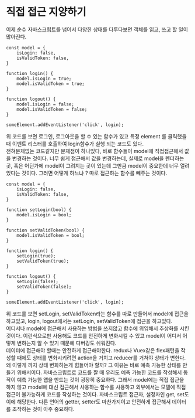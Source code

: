 # 직접 접근 지양하기

이제 순수 자바스크립트를 넘어서 다양한 상태를 다루다보면 객체를 읽고, 쓰고 할 일이 많아진다.

```
const model = {
    isLogin: false,
    isValidToken: false,
}

function login() {
    model.isLogin = true;
    model.isValidToken = true;
}

function logout() {
    model.isLogin = false;
    model.isValidToken = false;
}

someElement.addEventListener('click', login);
```

위 코드를 보면 로그인, 로그아웃을 할 수 있는 함수가 있고 특정 element 를 클릭했을 때 이벤트 리스터를 호출하여 login함수가 실행 되는 코드도 있다.  
전혀문제없는 코드같지만 문제점이 하나있다, 바로 함수들이 model에 직접접근해서 값을 변경하는 것이다. 너무 쉽게 접근해서 값을 변경하는데, 실제로 model을 렌더하는 곳, 혹은 어딘가에 model이 그려지는 곳이 있는데 그만큼 model이 중요한데 너무 열려있다는 것이다. 그러면 어떻게 하느냐 ? 따로 접근하는 함수를 빼주는 것이다.

```
const model = {
    isLogin: false,
    isValidToken: false,
}

function setLogin(bool) {
    model.isLogin = bool;
}

function setValidToken(bool) {
    model.isValidToken = bool;
}

function login() {
    setLogin(true);
    setValidToken(true);
}

function logout() {
    setLogin(false);
    setValidToken(false);
}

someElement.addEventListener('click', login);
```

위 코드를 보면 setLogin, setValidToken라는 함수를 따로 만들어서 model에 접근을 하고있고, login, logout에서는 setLogin, setValidToken에 접근을 하고있다.  
어디서나 model에 접근해서 사용하는 방법을 쓰지않고 함수에 위임해서 추상화를 시킨것이다. 이런식으로만 사용해도 코드를 안전하게 변화시킬 수 있고 model이 어디서 어떻게 변하는지 알 수 있기 때문에 디버깅도 쉬워진다.  
데이터에 접근해야 할때는 안전하게 접근해야한다. redux나 Vuex같은 flex패턴을 작성할 때에도 상태를 변화시키려면 action을 거치고 reducer를 거쳐야 상태가 변한다. 왜 이렇게 까지 상태 변화하는게 힘들어야 할까? 그 이유는 바로 예측 가능한 상태를 만들기 위해서이다.
자바스크립트로 코드를 짤 때 우리도 예측 가능한 코드를 작성해서 동작이 예측 가능한 앱을 만드는 것이 굉장히 중요하다. 그래서 model에는 직접 접근을 하지 않고 model에 대신 접근해서 사용하는 함수롤 사용하고 외부에서는 모델에 직접접근이 불가능하게 코드를 작성하는 것이다. 자바스크립트 접근자, 설정자인 get, set도 이에 해당한다.
다른 언어의 getter, setter도 마찬가지이고 안전하게 접근해서 데이터를 조작하는 것이 아주 중요하다.
